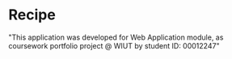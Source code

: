 # Recipe

"This application was developed for Web
Application module, as coursework portfolio project @ WIUT by student ID: 00012247"
